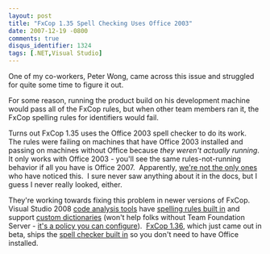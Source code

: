 ```yaml
---
layout: post
title: "FxCop 1.35 Spell Checking Uses Office 2003"
date: 2007-12-19 -0800
comments: true
disqus_identifier: 1324
tags: [.NET,Visual Studio]
---
```

One of my co-workers, Peter Wong, came across this issue and struggled
for quite some time to figure it out.

For some reason, running the product build on his development machine
would pass all of the FxCop rules, but when other team members ran it,
the FxCop spelling rules for identifiers would fail.

Turns out FxCop 1.35 uses the Office 2003 spell checker to do its work. 
The rules were failing on machines that have Office 2003 installed and
passing on machines without Office because *they weren't actually
running*.  It only works with Office 2003 - you'll see the same
rules-not-running behavior if all you have is Office 2007.  Apparently,
[we're not the only
ones](http://blogs.parivedasolutions.com/borrell/archive/2007/07/02/520.aspx)
who have noticed this.  I sure never saw anything about it in the docs,
but I guess I never really looked, either.

They're working towards fixing this problem in newer versions of FxCop. 
Visual Studio 2008 [code analysis
tools](http://blogs.msdn.com/fxcop/archive/2007/09/20/new-for-visual-studio-2008-code-analysis-policy-improvements.aspx)
have [spelling rules built
in](http://blogs.msdn.com/fxcop/archive/2007/08/12/new-for-visual-studio-2008-spelling-rules.aspx)
and support [custom
dictionaries](http://blogs.msdn.com/fxcop/archive/2007/08/20/new-for-visual-studio-2008-custom-dictionaries.aspx)
(won't help folks without Team Foundation Server - [it's a policy you
can
configure](http://www.codeplex.com/TFSGuide/Wiki/View.aspx?title=How%20To%20-%20Automatically%20Run%20Code%20Analysis%20with%20Team%20Build%20in%20Visual%20Studio%20Team%20Foundation%20Server&referringTitle=Home)). 
[FxCop
1.36](http://blogs.msdn.com/fxcop/archive/2007/10/10/fxcop-1-36-beta-released.aspx),
which just came out in beta, ships the [spell checker built
in](http://forums.microsoft.com/MSDN/ShowPost.aspx?PostID=2445459&SiteID=1)
so you don't need to have Office installed.

